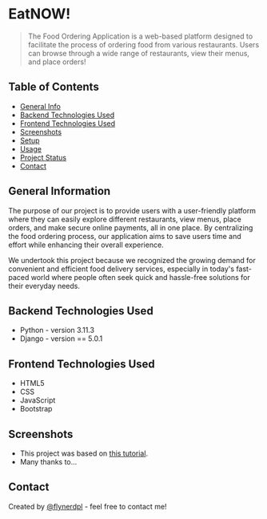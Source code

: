 # EatNOW!
> The Food Ordering Application is a web-based platform designed to facilitate the process of ordering food from various restaurants. Users can browse through a wide range of restaurants, view their menus, and place orders!


## Table of Contents
* [General Info](#general-information)
* [Backend Technologies Used](#backend-technologies-used)
* [Frontend Technologies Used](#frontend-technologies-used)
* [Screenshots](#screenshots)
* [Setup](#setup)
* [Usage](#usage)
* [Project Status](#project-status)
* [Contact](#contact)
<!-- * [License](#license) -->


## General Information
The purpose of our project is to provide users with a user-friendly platform where they can easily explore different restaurants, view menus, place orders, and make secure online payments, all in one place. By centralizing the food ordering process, our application aims to save users time and effort while enhancing their overall experience.

We undertook this project because we recognized the growing demand for convenient and efficient food delivery services, especially in today's fast-paced world where people often seek quick and hassle-free solutions for their everyday needs. 


## Backend Technologies Used
- Python - version 3.11.3
- Django - version == 5.0.1 


## Frontend Technologies Used
- HTML5
- CSS
- JavaScript
- Bootstrap


## Screenshots

- This project was based on [this tutorial](https://www.example.com).
- Many thanks to...


## Contact
Created by [@flynerdpl](https://www.flynerd.pl/) - feel free to contact me!
